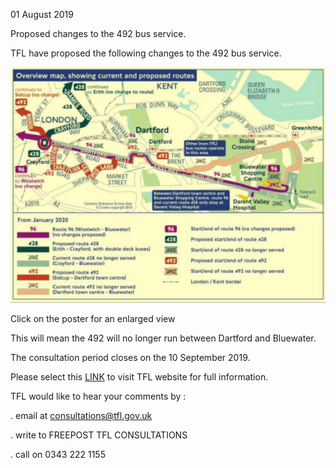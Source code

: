 01 August 2019

Proposed changes to the 492 bus service.

TFL have proposed the following changes to the 492 bus service.

[](http://www.northcrayresidents.org.uk/posters/poster288.pdf)

![Image](images/nm0803_1.gif)

Click on the poster for an enlarged view

This will mean the 492 will no longer run between Dartford and Bluewater.

The consultation period closes on the 10 September 2019.

Please select this [LINK](https://consultations.tfl.gov.uk/buses/96-428-492/?fbclid=IwAR2wHifVdTnjy5LAhRxWrjPqM65Dce4of-_iDwLI9h0uuoy4P6qb6FyH8WM) to visit TFL website for full information.

TFL would like to hear your comments by :

. email at consultations@tfl.gov.uk

. write to FREEPOST TFL CONSULTATIONS

. call on 0343 222 1155
